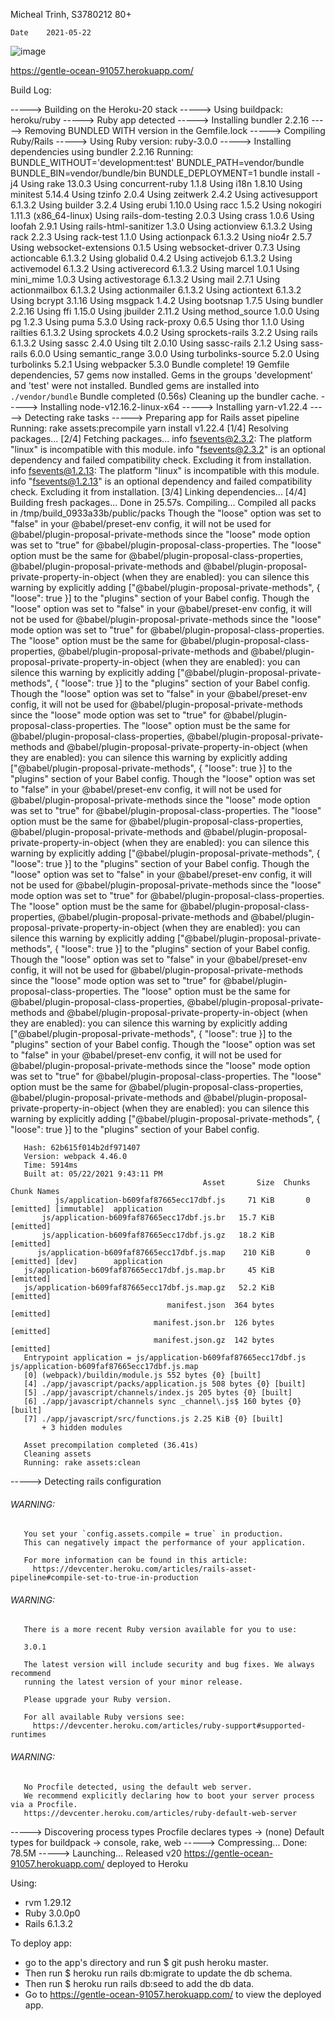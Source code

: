 Micheal Trinh, S3780212
80+

	Date	2021-05-22
	
![image](https://user-images.githubusercontent.com/48667610/119241696-c129d000-bb9b-11eb-8bec-2b4e2f6ea6d6.png)


https://gentle-ocean-91057.herokuapp.com/

Build Log:

-----> Building on the Heroku-20 stack
-----> Using buildpack: heroku/ruby
-----> Ruby app detected
-----> Installing bundler 2.2.16
-----> Removing BUNDLED WITH version in the Gemfile.lock
-----> Compiling Ruby/Rails
-----> Using Ruby version: ruby-3.0.0
-----> Installing dependencies using bundler 2.2.16
       Running: BUNDLE_WITHOUT='development:test' BUNDLE_PATH=vendor/bundle BUNDLE_BIN=vendor/bundle/bin BUNDLE_DEPLOYMENT=1 bundle install -j4
       Using rake 13.0.3
       Using concurrent-ruby 1.1.8
       Using i18n 1.8.10
       Using minitest 5.14.4
       Using tzinfo 2.0.4
       Using zeitwerk 2.4.2
       Using activesupport 6.1.3.2
       Using builder 3.2.4
       Using erubi 1.10.0
       Using racc 1.5.2
       Using nokogiri 1.11.3 (x86_64-linux)
       Using rails-dom-testing 2.0.3
       Using crass 1.0.6
       Using loofah 2.9.1
       Using rails-html-sanitizer 1.3.0
       Using actionview 6.1.3.2
       Using rack 2.2.3
       Using rack-test 1.1.0
       Using actionpack 6.1.3.2
       Using nio4r 2.5.7
       Using websocket-extensions 0.1.5
       Using websocket-driver 0.7.3
       Using actioncable 6.1.3.2
       Using globalid 0.4.2
       Using activejob 6.1.3.2
       Using activemodel 6.1.3.2
       Using activerecord 6.1.3.2
       Using marcel 1.0.1
       Using mini_mime 1.0.3
       Using activestorage 6.1.3.2
       Using mail 2.7.1
       Using actionmailbox 6.1.3.2
       Using actionmailer 6.1.3.2
       Using actiontext 6.1.3.2
       Using bcrypt 3.1.16
       Using msgpack 1.4.2
       Using bootsnap 1.7.5
       Using bundler 2.2.16
       Using ffi 1.15.0
       Using jbuilder 2.11.2
       Using method_source 1.0.0
       Using pg 1.2.3
       Using puma 5.3.0
       Using rack-proxy 0.6.5
       Using thor 1.1.0
       Using railties 6.1.3.2
       Using sprockets 4.0.2
       Using sprockets-rails 3.2.2
       Using rails 6.1.3.2
       Using sassc 2.4.0
       Using tilt 2.0.10
       Using sassc-rails 2.1.2
       Using sass-rails 6.0.0
       Using semantic_range 3.0.0
       Using turbolinks-source 5.2.0
       Using turbolinks 5.2.1
       Using webpacker 5.3.0
       Bundle complete! 19 Gemfile dependencies, 57 gems now installed.
       Gems in the groups 'development' and 'test' were not installed.
       Bundled gems are installed into `./vendor/bundle`
       Bundle completed (0.56s)
       Cleaning up the bundler cache.
-----> Installing node-v12.16.2-linux-x64
-----> Installing yarn-v1.22.4
-----> Detecting rake tasks
-----> Preparing app for Rails asset pipeline
       Running: rake assets:precompile
       yarn install v1.22.4
       [1/4] Resolving packages...
       [2/4] Fetching packages...
       info fsevents@2.3.2: The platform "linux" is incompatible with this module.
       info "fsevents@2.3.2" is an optional dependency and failed compatibility check. Excluding it from installation.
       info fsevents@1.2.13: The platform "linux" is incompatible with this module.
       info "fsevents@1.2.13" is an optional dependency and failed compatibility check. Excluding it from installation.
       [3/4] Linking dependencies...
       [4/4] Building fresh packages...
       Done in 25.57s.
       Compiling...
       Compiled all packs in /tmp/build_0933a33b/public/packs
       Though the "loose" option was set to "false" in your @babel/preset-env config, it will not be used for @babel/plugin-proposal-private-methods since the "loose" mode option was set to "true" for @babel/plugin-proposal-class-properties.
       The "loose" option must be the same for @babel/plugin-proposal-class-properties, @babel/plugin-proposal-private-methods and @babel/plugin-proposal-private-property-in-object (when they are enabled): you can silence this warning by explicitly adding
       	["@babel/plugin-proposal-private-methods", { "loose": true }]
       to the "plugins" section of your Babel config.
       Though the "loose" option was set to "false" in your @babel/preset-env config, it will not be used for @babel/plugin-proposal-private-methods since the "loose" mode option was set to "true" for @babel/plugin-proposal-class-properties.
       The "loose" option must be the same for @babel/plugin-proposal-class-properties, @babel/plugin-proposal-private-methods and @babel/plugin-proposal-private-property-in-object (when they are enabled): you can silence this warning by explicitly adding
       	["@babel/plugin-proposal-private-methods", { "loose": true }]
       to the "plugins" section of your Babel config.
       Though the "loose" option was set to "false" in your @babel/preset-env config, it will not be used for @babel/plugin-proposal-private-methods since the "loose" mode option was set to "true" for @babel/plugin-proposal-class-properties.
       The "loose" option must be the same for @babel/plugin-proposal-class-properties, @babel/plugin-proposal-private-methods and @babel/plugin-proposal-private-property-in-object (when they are enabled): you can silence this warning by explicitly adding
       	["@babel/plugin-proposal-private-methods", { "loose": true }]
       to the "plugins" section of your Babel config.
       Though the "loose" option was set to "false" in your @babel/preset-env config, it will not be used for @babel/plugin-proposal-private-methods since the "loose" mode option was set to "true" for @babel/plugin-proposal-class-properties.
       The "loose" option must be the same for @babel/plugin-proposal-class-properties, @babel/plugin-proposal-private-methods and @babel/plugin-proposal-private-property-in-object (when they are enabled): you can silence this warning by explicitly adding
       	["@babel/plugin-proposal-private-methods", { "loose": true }]
       to the "plugins" section of your Babel config.
       Though the "loose" option was set to "false" in your @babel/preset-env config, it will not be used for @babel/plugin-proposal-private-methods since the "loose" mode option was set to "true" for @babel/plugin-proposal-class-properties.
       The "loose" option must be the same for @babel/plugin-proposal-class-properties, @babel/plugin-proposal-private-methods and @babel/plugin-proposal-private-property-in-object (when they are enabled): you can silence this warning by explicitly adding
       	["@babel/plugin-proposal-private-methods", { "loose": true }]
       to the "plugins" section of your Babel config.
       Though the "loose" option was set to "false" in your @babel/preset-env config, it will not be used for @babel/plugin-proposal-private-methods since the "loose" mode option was set to "true" for @babel/plugin-proposal-class-properties.
       The "loose" option must be the same for @babel/plugin-proposal-class-properties, @babel/plugin-proposal-private-methods and @babel/plugin-proposal-private-property-in-object (when they are enabled): you can silence this warning by explicitly adding
       	["@babel/plugin-proposal-private-methods", { "loose": true }]
       to the "plugins" section of your Babel config.
       Though the "loose" option was set to "false" in your @babel/preset-env config, it will not be used for @babel/plugin-proposal-private-methods since the "loose" mode option was set to "true" for @babel/plugin-proposal-class-properties.
       The "loose" option must be the same for @babel/plugin-proposal-class-properties, @babel/plugin-proposal-private-methods and @babel/plugin-proposal-private-property-in-object (when they are enabled): you can silence this warning by explicitly adding
       	["@babel/plugin-proposal-private-methods", { "loose": true }]
       to the "plugins" section of your Babel config.
       
       Hash: 62b615f014b2df971407
       Version: webpack 4.46.0
       Time: 5914ms
       Built at: 05/22/2021 9:43:11 PM
                                               Asset       Size  Chunks                         Chunk Names
              js/application-b609faf87665ecc17dbf.js     71 KiB       0  [emitted] [immutable]  application
           js/application-b609faf87665ecc17dbf.js.br   15.7 KiB          [emitted]              
           js/application-b609faf87665ecc17dbf.js.gz   18.2 KiB          [emitted]              
          js/application-b609faf87665ecc17dbf.js.map    210 KiB       0  [emitted] [dev]        application
       js/application-b609faf87665ecc17dbf.js.map.br     45 KiB          [emitted]              
       js/application-b609faf87665ecc17dbf.js.map.gz   52.2 KiB          [emitted]              
                                       manifest.json  364 bytes          [emitted]              
                                    manifest.json.br  126 bytes          [emitted]              
                                    manifest.json.gz  142 bytes          [emitted]              
       Entrypoint application = js/application-b609faf87665ecc17dbf.js js/application-b609faf87665ecc17dbf.js.map
       [0] (webpack)/buildin/module.js 552 bytes {0} [built]
       [4] ./app/javascript/packs/application.js 508 bytes {0} [built]
       [5] ./app/javascript/channels/index.js 205 bytes {0} [built]
       [6] ./app/javascript/channels sync _channel\.js$ 160 bytes {0} [built]
       [7] ./app/javascript/src/functions.js 2.25 KiB {0} [built]
           + 3 hidden modules
       
       Asset precompilation completed (36.41s)
       Cleaning assets
       Running: rake assets:clean
-----> Detecting rails configuration
###### WARNING:
       You set your `config.assets.compile = true` in production.
       This can negatively impact the performance of your application.
       
       For more information can be found in this article:
         https://devcenter.heroku.com/articles/rails-asset-pipeline#compile-set-to-true-in-production
       
###### WARNING:
       There is a more recent Ruby version available for you to use:
       
       3.0.1
       
       The latest version will include security and bug fixes. We always recommend
       running the latest version of your minor release.
       
       Please upgrade your Ruby version.
       
       For all available Ruby versions see:
         https://devcenter.heroku.com/articles/ruby-support#supported-runtimes
###### WARNING:
       No Procfile detected, using the default web server.
       We recommend explicitly declaring how to boot your server process via a Procfile.
       https://devcenter.heroku.com/articles/ruby-default-web-server
-----> Discovering process types
       Procfile declares types     -> (none)
       Default types for buildpack -> console, rake, web
-----> Compressing...
       Done: 78.5M
-----> Launching...
       Released v20
       https://gentle-ocean-91057.herokuapp.com/ deployed to Heroku



Using:
 - rvm 1.29.12
 - Ruby 3.0.0p0
 - Rails 6.1.3.2

To deploy app:
 - go to the app's directory and run $ git push heroku master.
 - Then run $ heroku run rails db:migrate to update the db schema.
 - Then run $ heroku run rails db:seed to add the db data.
 - Go to https://gentle-ocean-91057.herokuapp.com/ to view the deployed app.
